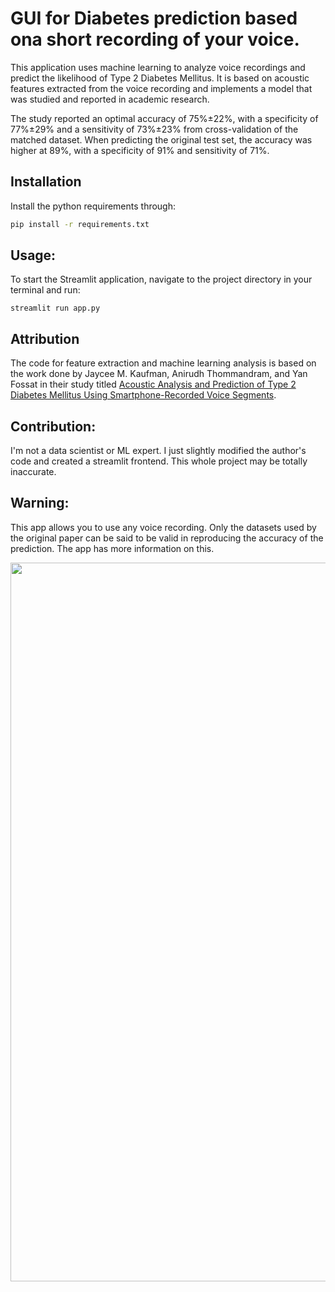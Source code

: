 # GUI for Diabetes prediction based ona short recording of your voice.

This application uses machine learning to analyze voice recordings and predict the likelihood of Type 2 Diabetes Mellitus. It is based on acoustic features extracted from the voice recording and implements a model that was studied and reported in academic research.

The study reported an optimal accuracy of 75%±22%, with a specificity of 77%±29% and a sensitivity of 73%±23% from cross-validation of the matched dataset. When predicting the original test set, the accuracy was higher at 89%, with a specificity of 91% and sensitivity of 71%.


## Installation
Install the python requirements through:

```bash
pip install -r requirements.txt
```

## Usage:
To start the Streamlit application, navigate to the project directory in your terminal and run:
```
streamlit run app.py
```


## Attribution
The code for feature extraction and machine learning analysis is based on the work done by Jaycee M. Kaufman, Anirudh Thommandram, and Yan Fossat in their study titled [Acoustic Analysis and Prediction of Type 2 Diabetes Mellitus Using Smartphone-Recorded Voice Segments](https://www.mcpdigitalhealth.org/article/S2949-7612(23)00073-1/fulltext).


## Contribution:
I'm not a data scientist or ML expert. I just slightly modified the author's code and created a streamlit frontend. This whole project may be totally inaccurate.


## Warning:
This app allows you to use any voice recording. Only the datasets used by the original paper can be said to be valid in reproducing the accuracy of the prediction. The app has more information on this.





<img src="https://github.com/sm18lr88/Diabetes-Prediction-from-Voice-Analysis/assets/64564447/2008677a-b425-4a5b-8995-ca26e4a566c6e" width="1150">
